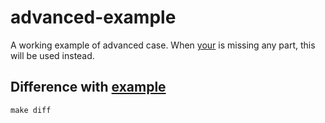 # advanced-example

A working example of advanced case.
When [your](../yours) is missing any part, this will be used instead.

## Difference with [example](../example)

`make diff`
